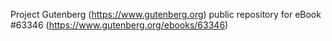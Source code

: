 Project Gutenberg (https://www.gutenberg.org) public repository for eBook #63346 (https://www.gutenberg.org/ebooks/63346)
